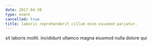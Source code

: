 ```yaml
---
date: 2017-04-30
type: event
cancelled: true
title: laboris reprehenderit cillum enim eiusmod pariatur.
---
```

sit laboris mollit. incididunt ullamco magna eiusmod nulla dolore qui